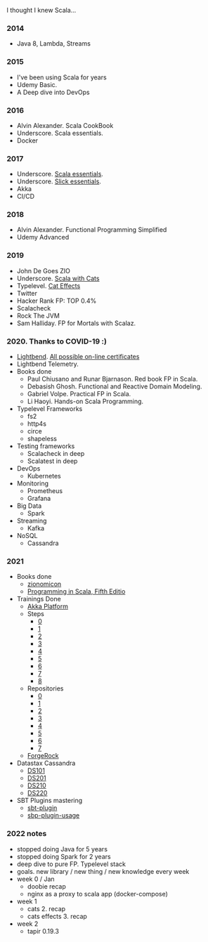 I thought I knew Scala...

### 2014
- Java 8, Lambda, Streams

### 2015
- I've been using Scala for years
- Udemy Basic.
- A Deep dive into DevOps

### 2016
- Alvin Alexander. Scala CookBook
- Underscore. Scala essentials.
- Docker

### 2017
- Underscore. [Scala essentials](https://books.underscore.io/essential-scala/essential-scala.html).
- Underscore. [Slick essentials](https://books.underscore.io/essential-slick/essential-slick-3.html).
- Akka
- CI/CD

### 2018
- Alvin Alexander. Functional Programming Simplified
- Udemy Advanced

### 2019
- John De Goes ZIO
- Underscore. [Scala with Cats](https://www.scalawithcats.com) 
- Typelevel. [Cat Effects](https://typelevel.org/cats-effect/tutorial/tutorial.html)
- Twitter
- Hacker Rank FP: TOP 0.4%
- Scalacheck
- Rock The JVM
- Sam Halliday. FP for Mortals with Scalaz.

### 2020. Thanks to COVID-19 :)
- [Lightbend](https://academy.lightbend.com). [All possible on-line certificates](https://www.youracclaim.com/users/alexey-rykhalskiy)
- Lightbend Telemetry.
- Books done 
  - Paul Chiusano and Runar Bjarnason. Red book FP in Scala.
  - Debasish Ghosh. Functional and Reactive Domain Modeling.
  - Gabriel Volpe. Practical FP in Scala.
  - Li Haoyi. Hands-on Scala Programming.
- Typelevel Frameworks 
  - fs2
  - http4s
  - circe
  - shapeless
- Testing frameworks
  - Scalacheck in deep
  - Scalatest in deep
- DevOps 
  - Kubernetes 
- Monitoring
  - Prometheus
  - Grafana
- Big Data
  - Spark
- Streaming
  - Kafka
- NoSQL  
  - Cassandra
  
### 2021
- Books done
  - [zionomicon](https://www.zionomicon.com)
  - [Programming in Scala, Fifth Editio](https://www.artima.com/shop/programming_in_scala_5ed)
- Trainings Done  
  - [Akka Platform](https://info.lightbend.com/akka-platform-workshop-part-1-on-demand-recording.html)
  - Steps
    - [0](https://developer.lightbend.com/docs/akka-platform-guide/microservices-tutorial/overview.html)
    - [1](https://developer.lightbend.com/docs/akka-platform-guide/microservices-tutorial/dev-env.html)
    - [2](https://developer.lightbend.com/docs/akka-platform-guide/microservices-tutorial/template.html)
    - [3](https://developer.lightbend.com/docs/akka-platform-guide/microservices-tutorial/grpc-service.html)
    - [4](https://developer.lightbend.com/docs/akka-platform-guide/microservices-tutorial/entity.html)
    - [5](https://developer.lightbend.com/docs/akka-platform-guide/microservices-tutorial/complete-entity.html)
    - [6](https://developer.lightbend.com/docs/akka-platform-guide/microservices-tutorial/projection-query.html)
    - [7](https://developer.lightbend.com/docs/akka-platform-guide/microservices-tutorial/projection-kafka.html)
    - [8](https://developer.lightbend.com/docs/akka-platform-guide/microservices-tutorial/projection-grpc-client.html)
  - Repositories  
    - [0](https://developer.lightbend.com/docs/akka-platform-guide/microservices-tutorial/index.html)
    - [1](https://developer.lightbend.com/docs/akka-platform-guide/microservices-tutorial/_attachments/0-shopping-cart-start-scala.zip)
    - [2](https://developer.lightbend.com/docs/akka-platform-guide/microservices-tutorial/_attachments/1-shopping-cart-grpc-scala.zip)
    - [3](https://developer.lightbend.com/docs/akka-platform-guide/microservices-tutorial/_attachments/2-shopping-cart-event-sourced-scala.zip)
    - [4](https://developer.lightbend.com/docs/akka-platform-guide/microservices-tutorial/_attachments/3-shopping-cart-event-sourced-complete-scala.zip)
    - [5](https://developer.lightbend.com/docs/akka-platform-guide/microservices-tutorial/_attachments/4-shopping-cart-projection-scala.zip)
    - [6](https://developer.lightbend.com/docs/akka-platform-guide/microservices-tutorial/_attachments/5-shopping-cart-projection-kafka-scala.zip)
    - [7](https://developer.lightbend.com/docs/akka-platform-guide/microservices-tutorial/_attachments/6-shopping-cart-complete-scala.zip)
  - [ForgeRock](https://www.forgerock.com)
- Datastax Cassandra
  - [DS101](https://academy.datastax.com/#/online-courses/0da20519-364d-47a9-9916-b59c02175393)
  - [DS201](https://academy.datastax.com/#/online-courses/6167eee3-0575-4d88-9f80-f2270587ce23)
  - [DS210](https://academy.datastax.com/#/online-courses/b0ef552b-4f01-4e0e-ac17-6e7ce29ad6f0)
  - [DS220](https://academy.datastax.com/#/online-courses/ca2e1209-510b-44a6-97de-d5219d835319)
- SBT Plugins mastering
  - [sbt-plugin](https://github.com/alexr007/sbt-first-plugin)
  - [sbp-plugin-usage](https://github.com/alexr007/sbt-plugin-usage)

### 2022 notes
- stopped doing Java for 5 years
- stopped doing Spark for 2 years
- deep dive to pure FP. Typelevel stack
- goals. new library / new thing / new knowledge every week
- week 0 / Jan
    - doobie recap
    - nginx as a proxy to scala app (docker-compose)
- week 1
    - cats 2. recap
    - cats effects 3. recap
- week 2
    - tapir 0.19.3
